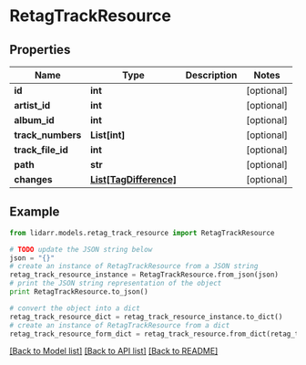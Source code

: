 # RetagTrackResource


## Properties

Name | Type | Description | Notes
------------ | ------------- | ------------- | -------------
**id** | **int** |  | [optional] 
**artist_id** | **int** |  | [optional] 
**album_id** | **int** |  | [optional] 
**track_numbers** | **List[int]** |  | [optional] 
**track_file_id** | **int** |  | [optional] 
**path** | **str** |  | [optional] 
**changes** | [**List[TagDifference]**](TagDifference.md) |  | [optional] 

## Example

```python
from lidarr.models.retag_track_resource import RetagTrackResource

# TODO update the JSON string below
json = "{}"
# create an instance of RetagTrackResource from a JSON string
retag_track_resource_instance = RetagTrackResource.from_json(json)
# print the JSON string representation of the object
print RetagTrackResource.to_json()

# convert the object into a dict
retag_track_resource_dict = retag_track_resource_instance.to_dict()
# create an instance of RetagTrackResource from a dict
retag_track_resource_form_dict = retag_track_resource.from_dict(retag_track_resource_dict)
```
[[Back to Model list]](../README.md#documentation-for-models) [[Back to API list]](../README.md#documentation-for-api-endpoints) [[Back to README]](../README.md)


